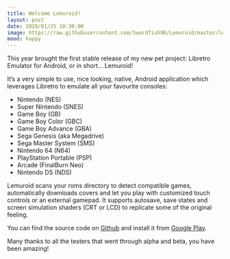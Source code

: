 ```yaml
---
title: Welcome Lemuroid!
layout: post
date: 2020/01/25 10:30:00
image: https://raw.githubusercontent.com/Swordfish90/Lemuroid/master/lemuroid-app/icon/lemuroid_web.png
mood: happy
---
```


This year brought the first stable release of my new pet project: Libretro Emulator for Android, or in short... Lemuroid!

It’s a very simple to use, nice looking, native, Android application which leverages Libretro to emulate all your favourite consoles:

* Nintendo (NES)
* Super Nintendo (SNES)
* Game Boy (GB)
* Game Boy Color (GBC)
* Game Boy Advance (GBA)
* Sega Genesis (aka Megadrive)
* Sega Master System (SMS)
* Nintendo 64 (N64)
* PlayStation Portable (PSP)
* Arcade (FinalBurn Neo)
* Nintendo DS (NDS)

Lemuroid scans your roms directory to detect compatible games, automatically downloads covers and let you play with customized touch controls or an external gamepad. It supports autosave, save states and screen simulation shaders (CRT or LCD) to replicate some of the original feeling.

You can find the source code on [Github](https://github.com/Swordfish90/Lemuroid) and install it from [Google Play](https://play.google.com/store/apps/details?id=com.swordfish.lemuroid).

Many thanks to all the testers that went through alpha and beta, you have been amazing!
